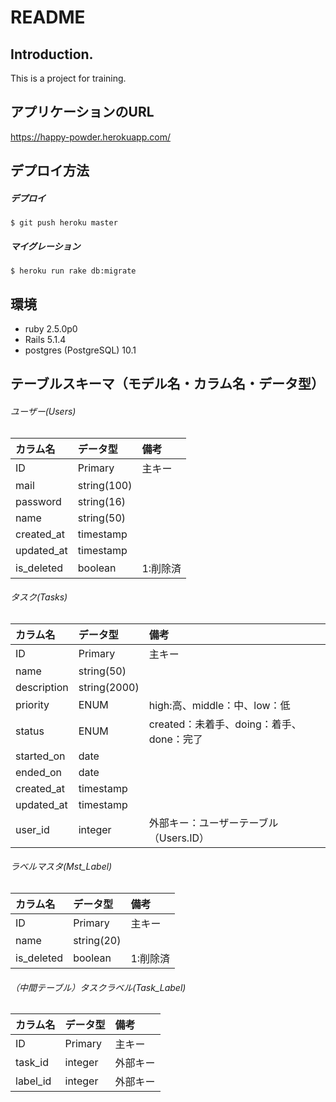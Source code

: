 # README
## Introduction.
This is a project for training.



## アプリケーションのURL
https://happy-powder.herokuapp.com/



## デプロイ方法

##### デプロイ
~~~
$ git push heroku master
~~~

##### マイグレーション
~~~
$ heroku run rake db:migrate
~~~



## 環境
* ruby 2.5.0p0
* Rails 5.1.4
* postgres (PostgreSQL) 10.1



## テーブルスキーマ（モデル名・カラム名・データ型）
###### ユーザー(Users)
| カラム名 | データ型 | 備考 |
|:-----------|:------------|:------------|
| ID         | Primary     | 主キー       |
| mail       | string(100) |             |
| password   | string(16)  |             |
| name       | string(50)  |             |
| created_at | timestamp   |             |
| updated_at | timestamp   |             |
| is_deleted | boolean     | 1:削除済     |

###### タスク(Tasks)
| カラム名 | データ型 | 備考 |
|:-----------|:------------|:------------|
| ID         | Primary     | 主キー       |
| name       | string(50)  |             |
| description| string(2000)|             |
| priority   | ENUM        | high:高、middle：中、low：低          |
| status     | ENUM        | created：未着手、doing：着手、done：完了|
| started_on | date        |             |
| ended_on   | date        |             |
| created_at | timestamp   |             |
| updated_at | timestamp   |             |
| user_id    | integer     | 外部キー：ユーザーテーブル（Users.ID）      |

###### ラベルマスタ(Mst_Label)
| カラム名 | データ型 | 備考 |
|:-----------|:------------|:------------|
| ID         | Primary     | 主キー       |
| name       | string(20)  |             |
| is_deleted | boolean     | 1:削除済     |

###### （中間テーブル）タスクラベル(Task_Label)
| カラム名 | データ型 | 備考 |
|:-----------|:------------|:------------|
| ID         | Primary     | 主キー       |
| task_id    | integer     | 外部キー     |
| label_id   | integer     | 外部キー     |
